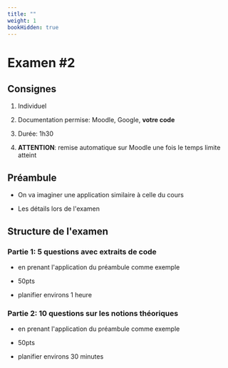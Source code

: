 ```yaml
---
title: ""
weight: 1
bookHidden: true
---
```



# Examen #2

## Consignes

1. Individuel

1. Documentation permise: Moodle, Google, **votre code**

1. Durée: 1h30

1. **ATTENTION**: remise automatique sur Moodle une fois le temps limite atteint

## Préambule

* On va imaginer une application similaire à celle du cours

* Les détails lors de l'examen

## Structure de l'examen


### Partie 1: 5 questions avec extraits de code

* en prenant l'application du préambule comme exemple

* 50pts

* planifier environs 1 heure

### Partie 2: 10 questions sur les notions théoriques

* en prenant l'application du préambule comme exemple

* 50pts

* planifier environs 30 minutes


<div style="background-color:white;margin-bottom:400px;">
</div>

